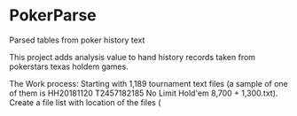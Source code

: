# PokerParse
Parsed tables from poker history text

This project adds analysis value to hand history records taken from pokerstars texas holdem games.


The Work process:
Starting with 1,189 tournament text files (a sample of one of them is HH20181120 T2457182185 No Limit Hold'em 8,700 + 1,300.txt).
Create a file list with location of the files (
